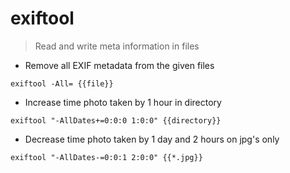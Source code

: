 # exiftool

> Read and write meta information in files

- Remove all EXIF metadata from the given files

`exiftool -All= {{file}}`

- Increase time photo taken by 1 hour in directory

`exiftool "-AllDates+=0:0:0 1:0:0" {{directory}}`

- Decrease time photo taken by 1 day and 2 hours on jpg's only

`exiftool "-AllDates-=0:0:1 2:0:0" {{*.jpg}}`
